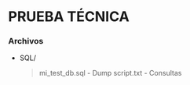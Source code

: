 # PRUEBA TÉCNICA

### Archivos
   * SQL/
      > mi_test_db.sql - Dump
      > script.txt - Consultas